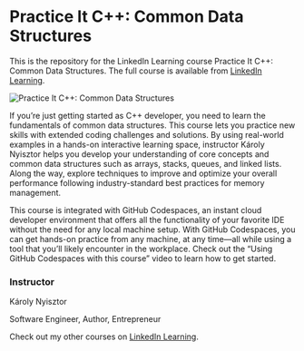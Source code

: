 # Practice It C++: Common Data Structures
This is the repository for the LinkedIn Learning course Practice It C++: Common Data Structures. The full course is available from [LinkedIn Learning][lil-course-url].

![Practice It C++: Common Data Structures][lil-thumbnail-url] 

If you’re just getting started as C++ developer, you need to learn the fundamentals of common data structures. This course lets you practice new skills with extended coding challenges and solutions. By using real-world examples in a hands-on interactive learning space, instructor Károly Nyisztor helps you develop your understanding of core concepts and common data structures such as arrays, stacks, queues, and linked lists. Along the way, explore techniques to improve and optimize your overall performance following industry-standard best practices for memory management.

This course is integrated with GitHub Codespaces, an instant cloud developer environment that offers all the functionality of your favorite IDE without the need for any local machine setup. With GitHub Codespaces, you can get hands-on practice from any machine, at any time—all while using a tool that you’ll likely encounter in the workplace. Check out the “Using GitHub Codespaces with this course” video to learn how to get started.


### Instructor

Károly Nyisztor 
                            
Software Engineer, Author, Entrepreneur

                            

Check out my other courses on [LinkedIn Learning](https://www.linkedin.com/learning/instructors/karoly-nyisztor).

[lil-course-url]: https://www.linkedin.com/learning/practice-it-c-plus-plus-common-data-structures?dApp=59033956&leis=LAA
[lil-thumbnail-url]: https://media.licdn.com/dms/image/D560DAQGDb3ICBsVzMw/learning-public-crop_675_1200/0/1690231426144?e=2147483647&v=beta&t=OztddLOQTC3PfADkuOhI2ItMLjYB-sQDBZvv_MD4u9M
